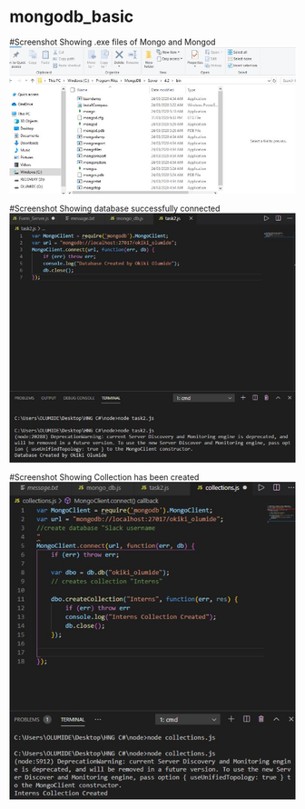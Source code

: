 # mongodb_basic
#Screenshot Showing .exe files of Mongo and Mongod
![Screenshot Showing .exe files of Mongo and Mongod](mongo__mongod.JPG)

#Screenshot Showing database successfully connected
![Screenshot Showing database successfully connected](Pic%202.JPG)

#Screenshot Showing Collection has been created
![Screenshot Showing Collection has been created](Pic%203.JPG)

